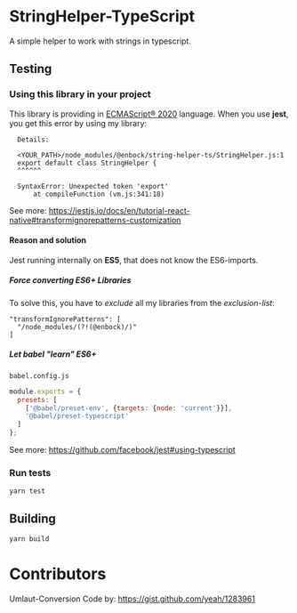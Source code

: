 # StringHelper-TypeScript
A simple helper to work with strings in typescript.

## Testing
### Using this library in your project
This library is providing in [ECMAScript® 2020] language. When you use **jest**,
you get this error by using my library:
```text
  Details:
  
  <YOUR_PATH>/node_modules/@enbock/string-helper-ts/StringHelper.js:1
  export default class StringHelper {
  ^^^^^^
  
  SyntaxError: Unexpected token 'export'
      at compileFunction (vm.js:341:18)
```

See more: https://jestjs.io/docs/en/tutorial-react-native#transformignorepatterns-customization
#### Reason and solution
Jest running internally on **ES5**, that does not know the ES6-imports.
##### Force converting ES6+ Libraries
To solve this, you have to *exclude* all my libraries from the *exclusion-list*:
```
"transformIgnorePatterns": [
  "/node_modules/(?!(@enbock)/)"
]
```
##### Let babel "learn" ES6+
`babel.config.js`
```js
module.exports = {
  presets: [
    ['@babel/preset-env', {targets: {node: 'current'}}],
    '@babel/preset-typescript'
  ]
};
```
See more: https://github.com/facebook/jest#using-typescript
### Run tests
```shell script
yarn test
```

## Building
```shell script
yarn build
```


# Contributors
Umlaut-Conversion Code by: https://gist.github.com/yeah/1283961

[ECMAScript® 2020]:https://tc39.es/ecma262/
